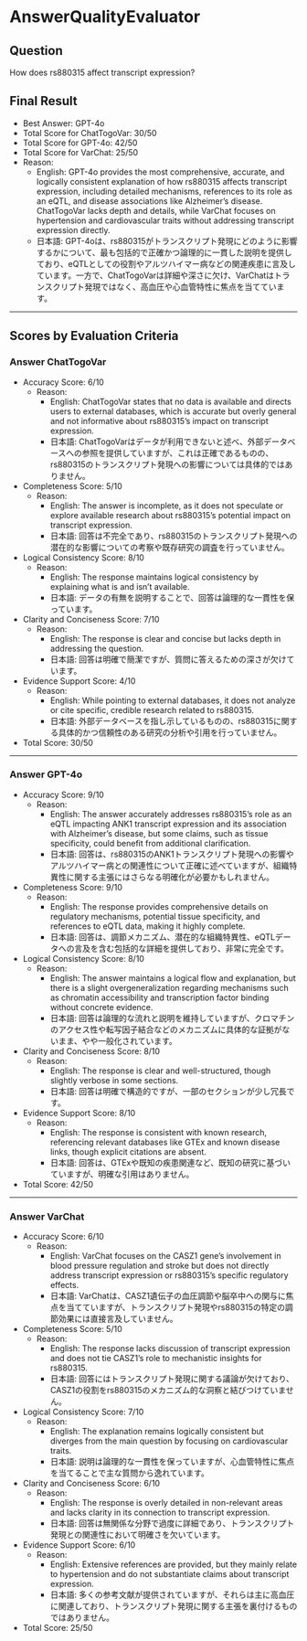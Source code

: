 # AnswerQualityEvaluator

## Question

How does rs880315 affect transcript expression?

## Final Result

- Best Answer: GPT-4o
- Total Score for ChatTogoVar: 30/50
- Total Score for GPT-4o: 42/50
- Total Score for VarChat: 25/50
- Reason:
  - English: GPT-4o provides the most comprehensive, accurate, and logically consistent explanation of how rs880315 affects transcript expression, including detailed mechanisms, references to its role as an eQTL, and disease associations like Alzheimer’s disease. ChatTogoVar lacks depth and details, while VarChat focuses on hypertension and cardiovascular traits without addressing transcript expression directly.
  - 日本語: GPT-4oは、rs880315がトランスクリプト発現にどのように影響するかについて、最も包括的で正確かつ論理的に一貫した説明を提供しており、eQTLとしての役割やアルツハイマー病などの関連疾患に言及しています。一方で、ChatTogoVarは詳細や深さに欠け、VarChatはトランスクリプト発現ではなく、高血圧や心血管特性に焦点を当てています。

---

## Scores by Evaluation Criteria

### Answer ChatTogoVar
- Accuracy Score: 6/10
  - Reason: 
    - English: ChatTogoVar states that no data is available and directs users to external databases, which is accurate but overly general and not informative about rs880315’s impact on transcript expression.
    - 日本語: ChatTogoVarはデータが利用できないと述べ、外部データベースへの参照を提供していますが、これは正確であるものの、rs880315のトランスクリプト発現への影響については具体的ではありません。
- Completeness Score: 5/10
  - Reason: 
    - English: The answer is incomplete, as it does not speculate or explore available research about rs880315’s potential impact on transcript expression.
    - 日本語: 回答は不完全であり、rs880315のトランスクリプト発現への潜在的な影響についての考察や既存研究の調査を行っていません。
- Logical Consistency Score: 8/10
  - Reason: 
    - English: The response maintains logical consistency by explaining what is and isn’t available.
    - 日本語: データの有無を説明することで、回答は論理的な一貫性を保っています。
- Clarity and Conciseness Score: 7/10
  - Reason: 
    - English: The response is clear and concise but lacks depth in addressing the question.
    - 日本語: 回答は明確で簡潔ですが、質問に答えるための深さが欠けています。
- Evidence Support Score: 4/10
  - Reason: 
    - English: While pointing to external databases, it does not analyze or cite specific, credible research related to rs880315.
    - 日本語: 外部データベースを指し示しているものの、rs880315に関する具体的かつ信頼性のある研究の分析や引用を行っていません。
- Total Score: 30/50

---

### Answer GPT-4o
- Accuracy Score: 9/10
  - Reason: 
    - English: The answer accurately addresses rs880315’s role as an eQTL impacting ANK1 transcript expression and its association with Alzheimer’s disease, but some claims, such as tissue specificity, could benefit from additional clarification.
    - 日本語: 回答は、rs880315のANK1トランスクリプト発現への影響やアルツハイマー病との関連性について正確に述べていますが、組織特異性に関する主張にはさらなる明確化が必要かもしれません。
- Completeness Score: 9/10
  - Reason: 
    - English: The response provides comprehensive details on regulatory mechanisms, potential tissue specificity, and references to eQTL data, making it highly complete.
    - 日本語: 回答は、調節メカニズム、潜在的な組織特異性、eQTLデータへの言及を含む包括的な詳細を提供しており、非常に完全です。
- Logical Consistency Score: 8/10
  - Reason: 
    - English: The answer maintains a logical flow and explanation, but there is a slight overgeneralization regarding mechanisms such as chromatin accessibility and transcription factor binding without concrete evidence.
    - 日本語: 回答は論理的な流れと説明を維持していますが、クロマチンのアクセス性や転写因子結合などのメカニズムに具体的な証拠がないまま、やや一般化されています。
- Clarity and Conciseness Score: 8/10
  - Reason: 
    - English: The response is clear and well-structured, though slightly verbose in some sections.
    - 日本語: 回答は明確で構造的ですが、一部のセクションが少し冗長です。
- Evidence Support Score: 8/10
  - Reason: 
    - English: The response is consistent with known research, referencing relevant databases like GTEx and known disease links, though explicit citations are absent.
    - 日本語: 回答は、GTExや既知の疾患関連など、既知の研究に基づいていますが、明確な引用はありません。
- Total Score: 42/50

---

### Answer VarChat
- Accuracy Score: 6/10
  - Reason: 
    - English: VarChat focuses on the CASZ1 gene’s involvement in blood pressure regulation and stroke but does not directly address transcript expression or rs880315’s specific regulatory effects.
    - 日本語: VarChatは、CASZ1遺伝子の血圧調節や脳卒中への関与に焦点を当てていますが、トランスクリプト発現やrs880315の特定の調節効果には直接言及していません。
- Completeness Score: 5/10
  - Reason: 
    - English: The response lacks discussion of transcript expression and does not tie CASZ1’s role to mechanistic insights for rs880315.
    - 日本語: 回答にはトランスクリプト発現に関する議論が欠けており、CASZ1の役割をrs880315のメカニズム的な洞察と結びつけていません。
- Logical Consistency Score: 7/10
  - Reason: 
    - English: The explanation remains logically consistent but diverges from the main question by focusing on cardiovascular traits.
    - 日本語: 説明は論理的な一貫性を保っていますが、心血管特性に焦点を当てることで主な質問から逸れています。
- Clarity and Conciseness Score: 6/10
  - Reason: 
    - English: The response is overly detailed in non-relevant areas and lacks clarity in its connection to transcript expression.
    - 日本語: 回答は無関係な分野で過度に詳細であり、トランスクリプト発現との関連性において明確さを欠いています。
- Evidence Support Score: 6/10
  - Reason: 
    - English: Extensive references are provided, but they mainly relate to hypertension and do not substantiate claims about transcript expression.
    - 日本語: 多くの参考文献が提供されていますが、それらは主に高血圧に関連しており、トランスクリプト発現に関する主張を裏付けるものではありません。
- Total Score: 25/50
